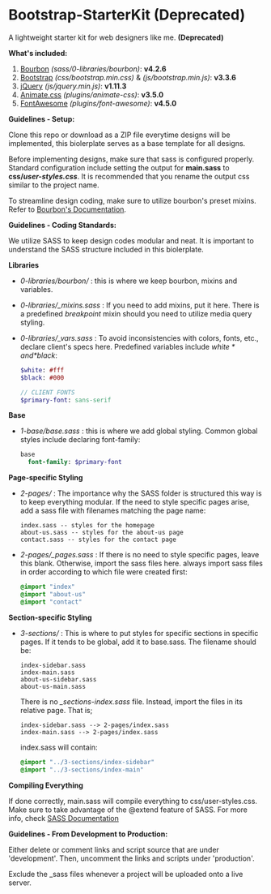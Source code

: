 # Bootstrap-StarterKit __(Deprecated)__
A lightweight starter kit for web designers like me. __(Deprecated)__

**What's included:**

1. [Bourbon](http://bourbon.io/docs/) *(sass/0-libraries/bourbon)*: **v4.2.6**
2. [Bootstrap](http://getbootstrap.com/) *(css/bootstrap.min.css)* & *(js/bootstrap.min.js)*: **v3.3.6**
3. [jQuery](https://jquery.com/download/) *(js/jquery.min.js)*: **v1.11.3**
4. [Animate.css](https://daneden.github.io/animate.css/) *(plugins/animate-css)*: **v3.5.0**
5. [FontAwesome](https://fortawesome.github.io/Font-Awesome/icons/) *(plugins/font-awesome)*: **v4.5.0**

**Guidelines - Setup:**

Clone this repo or download as a ZIP file everytime designs will be implemented, this biolerplate serves as a base template for all designs.

Before implementing designs, make sure that sass is configured properly. Standard configuration include setting the output for **main.sass** to **css/_user-styles.css_**. It is recommended that you rename the output css similar to the project name.

To streamline design coding, make sure to utilize bourbon's preset mixins. Refer to [Bourbon's Documentation](http://bourbon.io/docs/).

**Guidelines - Coding Standards:**

We utilize SASS to keep design codes modular and neat. It is important to understand the SASS structure included in this biolerplate.

**Libraries**

- *0-libraries/bourbon/* : this is where we keep bourbon, mixins and variables.
- *0-libraries/_mixins.sass* : If you need to add mixins, put it here. There is a predefined *breakpoint* mixin should you need to utilize media query styling.
- *0-libraries/_vars.sass* : To avoid inconsistencies with colors, fonts, etc., declare client's specs here. Predefined variables include *$white* and *$black*:

  ```sass
  $white: #fff
  $black: #000

  // CLIENT FONTS
  $primary-font: sans-serif
  ```

**Base**

- *1-base/base.sass* : this is where we add global styling. Common global styles include declaring font-family:

  ```sass
  base
    font-family: $primary-font
  ```

**Page-specific Styling**

- *2-pages/* : The importance why the SASS folder is structured this way is to keep everything modular. If the need to style specific pages arise, add a sass file with filenames matching the page name:

  ```
  index.sass -- styles for the homepage
  about-us.sass -- styles for the about-us page
  contact.sass -- styles for the contact page
  ```

- *2-pages/_pages.sass* : If there is no need to style specific pages, leave this blank. Otherwise, import the sass files here. always import sass files in order according to which file were created first:

  ```sass
  @import "index"
  @import "about-us"
  @import "contact"
  ```

**Section-specific Styling**

- *3-sections/* : This is where to put styles for specific sections in specific pages. If it tends to be global, add it to base.sass. The filename should be:

  ```
  index-sidebar.sass
  index-main.sass
  about-us-sidebar.sass
  about-us-main.sass
  ```

  There is no *_sections-index.sass* file. Instead, import the files in its relative page. That is;
  
  ```
  index-sidebar.sass --> 2-pages/index.sass
  index-main.sass --> 2-pages/index.sass
  ```

  index.sass will contain:
  ```sass
  @import "../3-sections/index-sidebar"
  @import "../3-sections/index-main"
  ```

**Compiling Everything**

If done correctly, main.sass will compile everything to css/user-styles.css.
Make sure to take advantage of the @extend feature of SASS. For more info, check [SASS Documentation](http://sass-lang.com/guide)

**Guidelines - From Development to Production:**

Either delete or comment links and script source that are under 'development'.
Then, uncomment the links and scripts under 'production'.

Exclude the _sass files whenever a project will be uploaded onto a live server.
